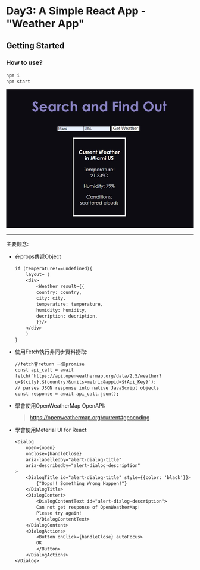 # Day3: A Simple React App - "Weather App"
## Getting Started



### How to use?
```
npm i
npm start
```
![finish1](./img/finish.jpg)


---

主要觀念:
* 在props傳遞Object
    ```
    if (temperature!==undefined){
        layout= (
        <div>
            <Weather result={{
            country: country,
            city: city,
            temperature: temperature,
            humidity: humidity,
            decription: decription,
            }}/>
        </div>
        )
    }
    ```
    
* 使用Fetch執行非同步資料撈取:
    ```
    //fetch會return 一個promise 
    const api_call = await fetch(`https://api.openweathermap.org/data/2.5/weather?q=${city},${country}&units=metric&appid=${Api_Key}`);
    // parses JSON response into native JavaScript objects
    const response = await api_call.json(); 
    ```

* 學會使用OpenWeatherMap OpenAPI:
    > https://openweathermap.org/current#geocoding


* 學會使用Meterial UI for React:
    ```
    <Dialog
        open={open}
        onClose={handleClose}
        aria-labelledby="alert-dialog-title"
        aria-describedby="alert-dialog-description"
    >
        <DialogTitle id="alert-dialog-title" style={{color: 'black'}}>
            {"Oops!! Something Wrong Happen!"}
        </DialogTitle>
        <DialogContent>
            <DialogContentText id="alert-dialog-description">
            Can not get response of OpenWeatherMap!
            Please try again!
            </DialogContentText>
        </DialogContent>
        <DialogActions>
            <Button onClick={handleClose} autoFocus>
            OK
            </Button>
        </DialogActions>
    </Dialog>
    ```